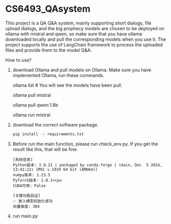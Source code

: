 # CS6493_QAsystem
This project is a QA Q&A system, mainly supporting short dialogs, file upload dialogs, and the big prophecy models are chosen to be deployed on ollama with mistral and qwen, so make sure that you have ollama downloaded locally and pull the corresponding models when you use it. The project supports the use of LangChain framework to process the uploaded files and provide them to the model Q&A.

How to use?
1. download Ollama and pull models on Ollama.
   Make sure you have implemented Ollama, run these commands.
   
   ollama list # You will see the models have been pull.
   
   ollama pull mistral
   
   ollama pull qwen:1.8b
   
   ollama run mistral
   
3. download the correct software package.
   
   ```bash
   pip install -r requirements.txt
   ```
   
4. Before run the main function, please run check_env.py. If you get the result like this, that will be fine.
   
   ```
   [系统信息]
   Python版本: 3.9.21 | packaged by conda-forge | (main, Dec  5 2024, 13:41:22) [MSC v.1929 64 bit (AMD64)]
   numpy版本: 1.23.5
   PyTorch版本: 2.0.1+cpu
   CUDA可用: False
   
   [关键功能验证]
   ✅ 嵌入模型初始化成功
   向量维度: 384
   ```
   
   
   
5. run main.py